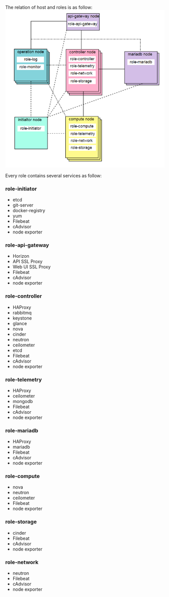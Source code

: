 

The relation of host and roles is as follow:
![host_roles_map_picture](host-role-map-picture.PNG)

Every role contains several services as follow:

### role-initiator 
 - etcd
 - git-server
 - docker-registry
 - yum
 - Filebeat
 - cAdvisor
 - node exporter

### role-api-gateway
 - Horizon
 - API SSL Proxy
 - Web UI SSL Proxy
 - Filebeat
 - cAdvisor
 - node exporter

### role-controller
 - HAProxy
 - rabbitmq
 - keystone
 - glance
 - nova
 - cinder
 - neutron
 - ceilometer
 - etcd
 - Filebeat
 - cAdvisor
 - node exporter

### role-telemetry
 - HAProxy
 - ceilometer
 - mongodb
 - Filebeat
 - cAdvisor
 - node exporter

### role-mariadb
 - HAProxy
 - mariadb
 - Filebeat
 - cAdvisor
 - node exporter

### role-compute
 - nova
 - neutron
 - ceilometer
 - Filebeat
 - node exporter

### role-storage
 - cinder
 - Filebeat
 - cAdvisor
 - node exporter

### role-network
 - neutron
 - Filebeat
 - cAdvisor
 - node exporter
